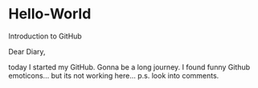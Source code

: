 # Hello-World
Introduction to GitHub

Dear Diary,

today I started my GitHub. Gonna be a long journey. 
I found funny Github emoticons... but its not working here... p.s. look into comments.

